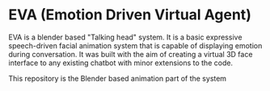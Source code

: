 # EVA (Emotion Driven Virtual Agent)

 EVA is a blender based "Talking head" system. It is a basic  expressive speech-driven facial animation system that is capable of displaying emotion during conversation. It was built with the aim of creating a virtual 3D face interface to any existing chatbot with minor extensions to the code.

 This repository is the Blender based animation part of the system 

